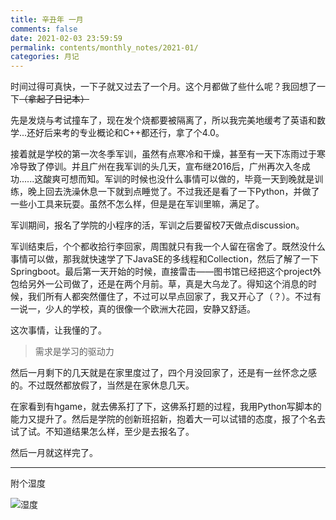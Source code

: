 ```yaml
---
title: 辛丑年 一月
comments: false
date: 2021-02-03 23:59:59
permalink: contents/monthly_notes/2021-01/
categories: 月记
---
```


时间过得可真快，一下子就又过去了一个月。这个月都做了些什么呢？我回想了一下~~（拿起了日记本）~~

<!-- more -->

先是发烧与考试撞车了，现在发个烧都要被隔离了，所以我完美地缓考了英语和数学...还好后来考的专业概论和C++都还行，拿了个4.0。

接着就是学校的第一次冬季军训，虽然有点寒冷和干燥，甚至有一天下冻雨过于寒冷导致了停训。并且广州在我军训的头几天，宣布继2016后，广州再次入冬成功......这酸爽可想而知。军训的时候也没什么事情可以做的，毕竟一天到晚就是训练，晚上回去洗澡休息一下就到点睡觉了。不过我还是看了一下Python，并做了一些小工具来玩耍。虽然不怎么样，但是是在军训里嘛，满足了。

军训期间，报名了学院的小程序的活，军训之后要留校7天做点discussion。

军训结束后，个个都收拾行李回家，周围就只有我一个人留在宿舍了。既然没什么事情可以做，那我就快速学了下JavaSE的多线程和Collection，然后了解了一下Springboot。最后第一天开始的时候，直接雷击——图书馆已经把这个project外包给另外一公司做了，还是在两个月前。草，真是大乌龙了。得知这个消息的时候，我们所有人都突然僵住了，不过可以早点回家了，我又开心了（？）。不过有一说一，少人的学校，真的很像一个欧洲大花园，安静又舒适。

这次事情，让我懂的了。

<blockquote class="blockquote-center">需求是学习的驱动力</blockquote>

然后一月剩下的几天就是在家里度过了，四个月没回家了，还是有一丝怀念之感的。不过既然都放假了，当然是在家休息几天。

在家看到有hgame，就去佛系打了下，这佛系打题的过程，我用Python写脚本的能力又提升了。然后是学院的创新班招新，抱着大一可以试错的态度，报了个名去试了试。不知道结果怎么样，至少是去报名了。

然后一月就这样完了。

---

附个湿度

![湿度](https://cdn.jsdelivr.net/gh/situ2001/assets/img/20210330234203.jpg)
